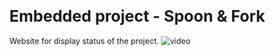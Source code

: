 # Embedded project - Spoon & Fork

Website for display status of the project.
![video](https://drive.google.com/file/d/1NSUfHEwIenMwf14eJxFAO6tZvXH7SBZO/view)

## 
